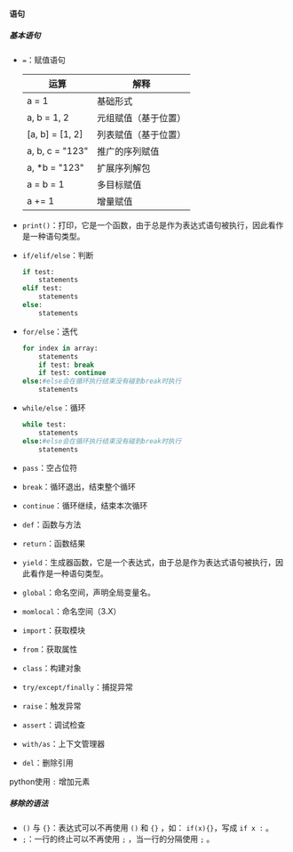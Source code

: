#### 语句

##### 基本语句

- `=`：赋值语句

  | 运算            | 解释                 |
  | --------------- | -------------------- |
  | a = 1           | 基础形式             |
  | a, b = 1, 2     | 元组赋值（基于位置） |
  | [a, b] = [1, 2] | 列表赋值（基于位置） |
  | a, b, c = "123" | 推广的序列赋值       |
  | a, *b = "123"   | 扩展序列解包         |
  | a = b = 1       | 多目标赋值           |
  | a += 1          | 增量赋值             |

- `print()`：打印，它是一个函数，由于总是作为表达式语句被执行，因此看作是一种语句类型。

- `if/elif/else`：判断

  ```python
  if test:
      statements
  elif test:
      statements
  else:
      statements
  ```

- `for/else`：迭代

  ```python
  for index in array:
      statements
      if test: break
      if test: continue
  else:#else会在循环执行结束没有碰到break时执行
      statements
  ```

  

- `while/else`：循环

  ```python
  while test:
      statements
  else:#else会在循环执行结束没有碰到break时执行
      statements
  ```

- `pass`：空占位符

- `break`：循环退出，结束整个循环

- `continue`：循环继续，结束本次循环

- `def`：函数与方法

- `return`：函数结果

- `yield`：生成器函数，它是一个表达式，由于总是作为表达式语句被执行，因此看作是一种语句类型。

- `global`：命名空间，声明全局变量名。

- `momlocal`：命名空间（3.X）

- `import`：获取模块

- `from`：获取属性

- `class`：构建对象

- `try/except/finally`：捕捉异常

- `raise`：触发异常

- `assert`：调试检查

- `with/as`：上下文管理器

- `del`：删除引用

python使用 `:` 增加元素

##### 移除的语法

- `()` 与 `{}`：表达式可以不再使用 `()` 和 `{}` ，如： `if(x){}`，写成 `if x :` 。
- `;`：一行的终止可以不再使用 `;` ，当一行的分隔使用 `;` 。